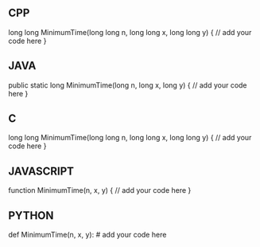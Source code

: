 ## CPP

long long MinimumTime(long long n, long long x, long long y) {
    // add your code here
}

## JAVA

public static long MinimumTime(long n, long x, long y) {
    // add your code here
}

## C

long long MinimumTime(long long n, long long x, long long y) {
    // add your code here
}

## JAVASCRIPT

function MinimumTime(n, x, y) {
    // add your code here
}

## PYTHON

def MinimumTime(n, x, y):
    # add your code here